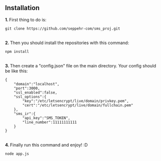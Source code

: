 <h2>Installation</h2>
<b>1. </b>First thing to do is: <br>

```
git clone https://github.com/seppehr-com/sms_proj.git
```

<br>
<b>2. </b>Then you should install the repositories with this command: <br>

```
npm install
```

<br>
<b>3. </b>Then create a "config.json" file on the main directory.
Your config should be like this:

```
{
    "domain":"localhost",
    "port":3000,
    "ssl_enabled":false,
    "ssl_options":{
        "key":"/etc/letsencrypt/live/domain/privkey.pem",
        "cert":"/etc/letsencrypt/live/domain/fullchain.pem"
    },
    "sms_ir":{
        "api_key":"SMS_TOKEN",
        "line_number":11111111111
    }
}
```

<br>
<b>4. </b>Finally run this command and enjoy! :D <br>

```
node app.js
```
